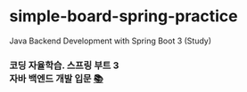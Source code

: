 # simple-board-spring-practice
Java Backend Development with Spring Boot 3 (Study)

### 코딩 자율학습. 스프링 부트 3<br>자바 백엔드 개발 입문 [📚](https://www.gilbut.co.kr/book/view?bookcode=BN003778)